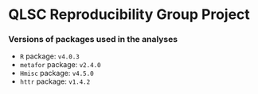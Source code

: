 # QLSC Reproducibility Group Project

### Versions of packages used in the analyses
- `R` package: `v4.0.3`
- `metafor` package: `v2.4.0`
- `Hmisc` package: `v4.5.0`   
- `httr` package: `v1.4.2`  
